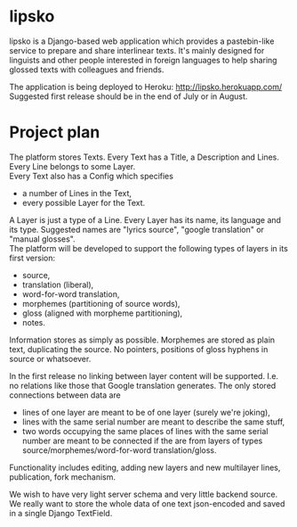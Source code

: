 lipsko
======

lipsko is a Django-based web application which provides a pastebin-like service to prepare and share interlinear texts.  It's mainly designed for linguists and other people interested in foreign languages to help sharing glossed texts with colleagues and friends.

The application is being deployed to Heroku: http://lipsko.herokuapp.com/
Suggested first release should be in the end of July or in August.


Project plan
============

The platform stores Texts.  Every Text has a Title, a Description and Lines.  Every Line belongs to some Layer.  
Every Text also has a Config which specifies
- a number of Lines in the Text,
- every possible Layer for the Text.

A Layer is just a type of a Line. Every Layer has its name, its language and its type.
Suggested names are "lyrics source", "google translation" or "manual glosses".  
The platform will be developed to support the following types of layers in its first version:
- source,
- translation (liberal),
- word-for-word translation,
- morphemes (partitioning of source words),
- gloss (aligned with morpheme partitioning),
- notes.

Information stores as simply as possible.  Morphemes are stored as plain text, duplicating the source.  No pointers, positions of gloss hyphens in source or whatsoever.

In the first release no linking between layer content will be supported.  I.e. no relations like those that Google translation generates.  The only stored connections between data are
- lines of one layer are meant to be of one layer (surely we're joking),
- lines with the same serial number are meant to describe the same stuff,
- two words occupying the same places of lines with the same serial number are meant to be connected if the are from layers of types source/morphemes/word-for-word translation/gloss.

Functionality includes editing, adding new layers and new multilayer lines, publication, fork mechanism.

We wish to have very light server schema and very little backend source.  We really want to store the whole data of one text json-encoded and saved in a single Django TextField.
